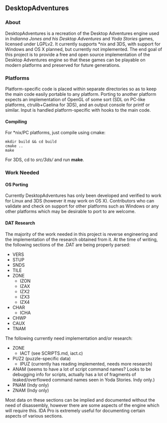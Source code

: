 ## DesktopAdventures

### About

DesktopAdventures is a recreation of the Desktop Adventures engine used in *Indianna Jones and his Desktop Adventures* and *Yoda Stories* games, licensed under LGPLv2. It currently supports *nix and 3DS, with support for Windows and OS X planned, but currently not implemented. The end goal of this project is to provide a free and open source implementation of the Desktop Adventures engine so that these games can be playable on modern platforms and preserved for future generations.

### Platforms

Platform-specific code is placed within separate directories so as to keep the main code easily portable to any platform. Porting to another platform expects an implementation of OpenGL of some sort (SDL on PC-like platforms, ctrulib+Caelina for 3DS), and an output console for printf or similar. Input is handled platform-specific with hooks to the main code.

#### Compiling

For *nix/PC platforms, just compile using cmake:
```
mkdir build && cd build
cmake ..
make
```

For 3DS, cd to *src/3ds/* and run **make**.

### Work Needed

#### OS Porting

Currently DesktopAdventures has only been developed and verified to work for Linux and 3DS (however it may work on OS X). Contributors who can validate and check on support for other platforms such as Windows or any other platforms which may be desirable to port to are welcome.

#### DAT Research

The majority of the work needed in this project is reverse engineering and the implementation of the research obtained from it. At the time of writing, the following sections of the .DAT are being properly parsed:

- VERS
- STUP
- SNDS
- TILE
- ZONE
  - IZON
  - IZAX
  - IZX2
  - IZX3
  - IZX4
- CHAR
  - ICHA
- CHWP
- CAUX
- TNAM

The following currently need implementation and/or research:

- ZONE
  - IACT (see SCRIPTS.md, iact.c)
- PUZ2 (puzzle-specific data)
  - IPUZ (currently has reading implemented, needs more research)
- ANAM (seems to have a lot of script command names? Looks to be debugging info for scripts, actually has a lot of fragments of leaked/overflowed command names seen in Yoda Stories. Indy only.)
- PNAM (Indy only)
- ZNAM (Indy only)

Most data on these sections can be implied and documented without the need of disassembly, however there are some aspects of the engine which will require this. IDA Pro is extremely useful for documenting certain aspects of various sections.
